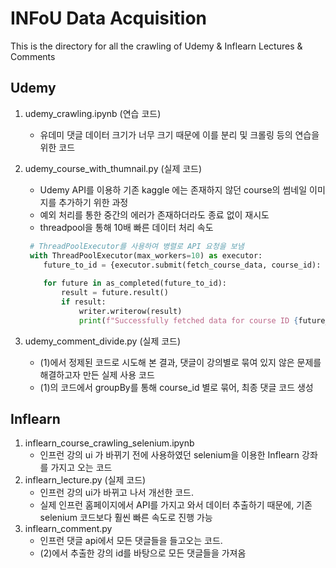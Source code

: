 # INFoU Data Acquisition

This is the directory for all the crawling of Udemy & Inflearn Lectures & Comments

## Udemy
1. udemy_crawling.ipynb (연습 코드)
	- 유데미 댓글 데이터 크기가 너무 크기 때문에 이를 분리 및 크롤링 등의 연습을 위한 코드
2. udemy_course_with_thumnail.py (실제 코드)
	- Udemy API를 이용하 기존 kaggle 에는 존재하지 않던 course의 썸네일 이미지를 추가하기 위한 과정
	- 예외 처리를 통한 중간의 에러가 존재하더라도 종료 없이 재시도
	- threadpool을 통해 10배 빠른 데이터 처리 속도
	``` python
     # ThreadPoolExecutor를 사용하여 병렬로 API 요청을 보냄
     with ThreadPoolExecutor(max_workers=10) as executor:
        future_to_id = {executor.submit(fetch_course_data, course_id): course_id for course_id in id_list}
        
        for future in as_completed(future_to_id):
            result = future.result()
            if result:
                writer.writerow(result)
                print(f"Successfully fetched data for course ID {future_to_id[future]}")

     ```
	
3. udemy_comment_divide.py (실제 코드)
	 - (1)에서 정제된 코드로 시도해 본 결과, 댓글이 강의별로 묶여 있지 않은 문제를 해결하고자 만든 실제 사용 코드
	 - (1)의 코드에서 groupBy를 통해 course_id 별로 묶어, 최종 댓글 코드 생성
	 
     
     
## Inflearn
1. inflearn_course_crawling_selenium.ipynb
	- 인프런 강의 ui 가 바뀌기 전에 사용하였던 selenium을 이용한 Inflearn 강좌를 가지고 오는 코드
2. inflearn_lecture.py (실제 코드)
	- 인프런 강의 ui가 바뀌고 나서 개선한 코드. 
	- 실제 인프런 홈페이지에서 API를 가지고 와서 데이터 추출하기 때문에, 기존 selenium 코드보다 훨씬 빠른 속도로 진행 가능
3. inflearn_comment.py
	- 인프런 댓글 api에서 모든 댓글들을 들고오는 코드.
	- (2)에서 추출한 강의 id를 바탕으로 모든 댓글들을 가져옴
